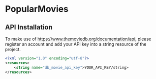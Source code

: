 # PopularMovies

## API Installation
To make use of https://www.themoviedb.org/documentation/api, please register an account and add your API key into a string resource of the project.

``` XML
<?xml version="1.0" encoding="utf-8"?>
<resources>
    <string name="db_movie_api_key">YOUR_API_KEY/string>
</resources>
```